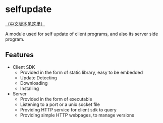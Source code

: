 # selfupdate

[（中文版本见这里）](README_zh.md)

A module used for self update of client programs, and also its server side program.

## Features

* Client SDK
  * Provided in the form of static library, easy to be embedded
  * Update Detecting
  * Downloading
  * Installing
* Server
  * Provided in the form of executable
  * Listening to a port or a unix socket file
  * Providing HTTP service for client sdk to query
  * Providing simple HTTP webpages, to manage versions
